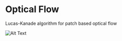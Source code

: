 # Optical Flow
Lucas-Kanade algorithm for patch based optical flow

![Alt Text](https://raw.githubusercontent.com/David-Taub/VisoMotion/master/data/vid2_out.gif)
